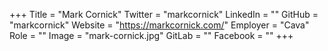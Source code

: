 +++
Title = "Mark Cornick"
Twitter = "markcornick"
LinkedIn = ""
GitHub = "markcornick"
Website = "https://markcornick.com/"
Employer = "Cava"
Role = ""
Image = "mark-cornick.jpg"
GitLab = ""
Facebook = ""
+++
